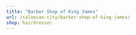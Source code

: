 ```yaml
---
title: "Barber Shop of King James"
url: /caloocan-city/barber-shop-of-king-james/
shop: hairdresser
---
```

